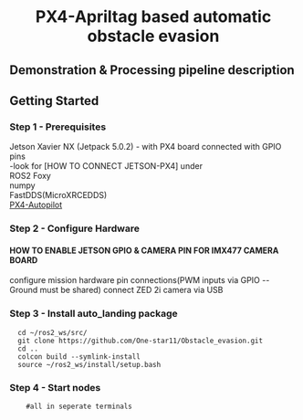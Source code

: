 <h1 align = "center"> PX4-Apriltag based automatic obstacle evasion </h1>

## Demonstration & Processing pipeline description

<a href="https://youtube.com/shorts/I7M_TE6y5zg?feature=share"><p align="center">
    
</p></a>

## Getting Started

### Step 1 - Prerequisites
Jetson Xavier NX (Jetpack 5.0.2) - with PX4 board connected with GPIO pins   
-look for [HOW TO CONNECT JETSON-PX4] under  
ROS2 Foxy   
numpy  
FastDDS(MicroXRCEDDS)  
[PX4-Autopilot](https://github.com/PX4/PX4-Autopilot)


### Step 2 - Configure Hardware

#### HOW TO ENABLE JETSON GPIO & CAMERA PIN FOR IMX477 CAMERA BOARD
configure mission hardware pin connections(PWM inputs via GPIO -- Ground must be shared)
connect ZED 2i camera via USB

### Step 3 - Install auto_landing package
  ```
    cd ~/ros2_ws/src/
    git clone https://github.com/One-star11/Obstacle_evasion.git
    cd ..
    colcon build --symlink-install
    source ~/ros2_ws/install/setup.bash
  ```


### Step 4 - Start nodes
```
    #all in seperate terminals
```


